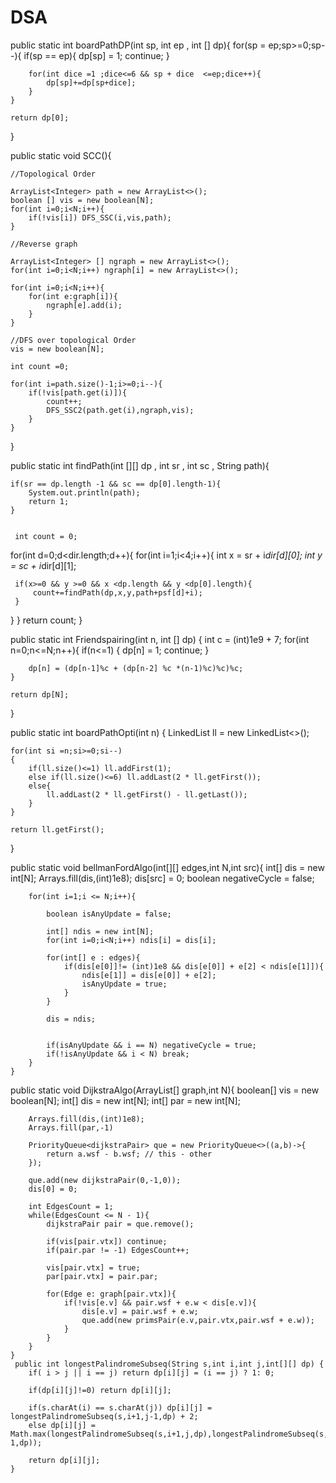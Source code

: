 # DSA


public static int boardPathDP(int sp, int ep , int [] dp){
    for(sp = ep;sp>=0;sp--){
        if(sp == ep){
            dp[sp] = 1;
            continue;
        }


        for(int dice =1 ;dice<=6 && sp + dice  <=ep;dice++){
            dp[sp]+=dp[sp+dice];
        }
    }

    return dp[0];
}

public static void SCC(){

    //Topological Order

    ArrayList<Integer> path = new ArrayList<>();
    boolean [] vis = new boolean[N];
    for(int i=0;i<N;i++){
        if(!vis[i]) DFS_SSC(i,vis,path);
    }

    //Reverse graph

    ArrayList<Integer> [] ngraph = new ArrayList<>();
    for(int i=0;i<N;i++) ngraph[i] = new ArrayList<>();

    for(int i=0;i<N;i++){
        for(int e:graph[i]){
            ngraph[e].add(i);
        }
    }

    //DFS over topological Order
    vis = new boolean[N];

    int count =0;

    for(int i=path.size()-1;i>=0;i--){
        if(!vis[path.get(i)]){
            count++;
            DFS_SSC2(path.get(i),ngraph,vis);
        }
    }
}

public static int findPath(int [][] dp , int sr , int sc , String path){

    if(sr == dp.length -1 && sc == dp[0].length-1){
        System.out.println(path);
        return 1;
    }
 
 
     int count = 0;
 for(int d=0;d<dir.length;d++){
     for(int i=1;i<4;i++){
     int x = sr + i*dir[d][0];
     int y = sc + i*dir[d][1];
     
     if(x>=0 && y >=0 && x <dp.length && y <dp[0].length){
         count+=findPath(dp,x,y,path+psf[d]+i);
     }
 }
}
    return count;
 }
 
 
 
public static int Friendspairing(int n, int [] dp)
{
    int c = (int)1e9 + 7;
    for(int n=0;n<=N;n++){
        if(n<=1)
        {
            dp[n] = 1;
            continue;
        }

        dp[n] = (dp[n-1]%c + (dp[n-2] %c *(n-1)%c)%c)%c;
    }

    return dp[N];
}


public static int boardPathOpti(int n)
{
    LinkedList<Integer> ll = new LinkedList<>();

    for(int si =n;si>=0;si--)
    {
        if(ll.size()<=1) ll.addFirst(1);
        else if(ll.size()<=6) ll.addLast(2 * ll.getFirst());
        else{
            ll.addLast(2 * ll.getFirst() - ll.getLast());
        }
    }

    return ll.getFirst();
}

 public static void bellmanFordAlgo(int[][] edges,int N,int src){
        int[] dis = new int[N];
        Arrays.fill(dis,(int)1e8);
        dis[src] = 0;
        boolean negativeCycle = false;

        for(int i=1;i <= N;i++){
            
            boolean isAnyUpdate = false;
            
            int[] ndis = new int[N];
            for(int i=0;i<N;i++) ndis[i] = dis[i];

            for(int[] e : edges){
                if(dis[e[0]]!= (int)1e8 && dis[e[0]] + e[2] < ndis[e[1]]){
                    ndis[e[1]] = dis[e[0]] + e[2];
                    isAnyUpdate = true;
                }
            }

            dis = ndis;


            if(isAnyUpdate && i == N) negativeCycle = true;
            if(!isAnyUpdate && i < N) break;
        }
    }



public static void DijkstraAlgo(ArrayList<Edge>[] graph,int N){
        boolean[] vis = new boolean[N];
        int[] dis = new int[N];
        int[] par = new int[N];

        Arrays.fill(dis,(int)1e8);
        Arrays.fill(par,-1)

        PriorityQueue<dijkstraPair> que = new PriorityQueue<>((a,b)->{
            return a.wsf - b.wsf; // this - other
        });

        que.add(new dijkstraPair(0,-1,0));
        dis[0] = 0;

        int EdgesCount = 1;
        while(EdgesCount <= N - 1){
            dijkstraPair pair = que.remove();
            
            if(vis[pair.vtx]) continue;
            if(pair.par != -1) EdgesCount++;

            vis[pair.vtx] = true;
            par[pair.vtx] = pair.par;

            for(Edge e: graph[pair.vtx]){
                if(!vis[e.v] && pair.wsf + e.w < dis[e.v]){
                    dis[e.v] = pair.wsf + e.w;
                    que.add(new primsPair(e.v,pair.vtx,pair.wsf + e.w));
                }
            }
        }
    }
     public int longestPalindromeSubseq(String s,int i,int j,int[][] dp) {
        if( i > j || i == j) return dp[i][j] = (i == j) ? 1: 0;

        if(dp[i][j]!=0) return dp[i][j];

        if(s.charAt(i) == s.charAt(j)) dp[i][j] = longestPalindromeSubseq(s,i+1,j-1,dp) + 2;
        else dp[i][j] = Math.max(longestPalindromeSubseq(s,i+1,j,dp),longestPalindromeSubseq(s,i,j-1,dp));

        return dp[i][j];
    }

    


